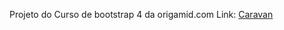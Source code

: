 Projeto do Curso de bootstrap 4 da origamid.com
Link: [Caravan](https://jp7webdesign.github.io/caravan/)
